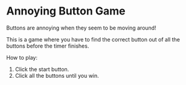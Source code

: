 # Annoying Button Game

Buttons are annoying when they seem to be moving around!

This is a game where you have to find the correct button out of all the buttons before the timer finishes.

How to play:

1. Click the start button.
2. Click all the buttons until you win.
